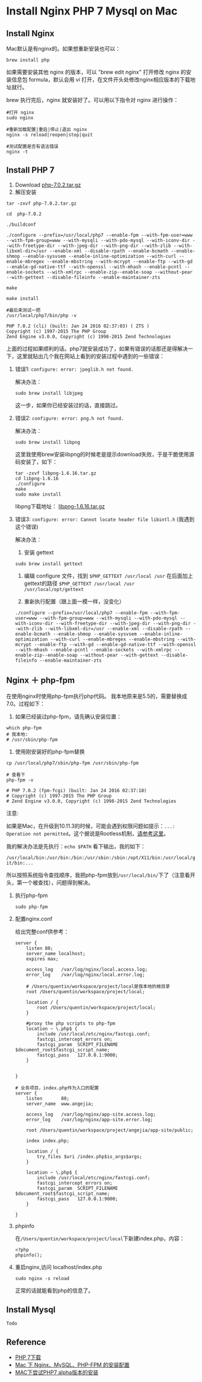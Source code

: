 # Install Nginx PHP 7 Mysql on Mac

## Install Nginx
Mac默认是有nginx的。如果想重新安装也可以：
```
brew install php
```

如果需要安装其他 nginx 的版本，可以 "brew edit nginx" 打开修改 nginx 的安装信息包 formula，默认会用 vi 打开，在文件开头处修改nginx相应版本的下载地址就行。

brew 执行完后，nginx 就安装好了。可以用以下指令对 nginx 进行操作：

```
#打开 nginx
sudo nginx

#重新加载配置|重启|停止|退出 nginx
nginx -s reload|reopen|stop|quit

#测试配置是否有语法错误
nginx -t
```

## Install PHP 7
1. Download [php-7.0.2.tar.gz](http://cn2.php.net/get/php-7.0.2.tar.gz/from/this/mirror)
1. 解压安装
```
tar -zxvf php-7.0.2.tar.gz

cd  php-7.0.2

./buildconf

./configure --prefix=/usr/local/php7 --enable-fpm --with-fpm-user=www --with-fpm-group=www --with-mysqli --with-pdo-mysql --with-iconv-dir --with-freetype-dir --with-jpeg-dir --with-png-dir --with-zlib --with-libxml-dir=/usr --enable-xml --disable-rpath --enable-bcmath --enable-shmop --enable-sysvsem --enable-inline-optimization --with-curl --enable-mbregex --enable-mbstring --with-mcrypt --enable-ftp --with-gd --enable-gd-native-ttf --with-openssl --with-mhash --enable-pcntl --enable-sockets --with-xmlrpc --enable-zip--enable-soap --without-pear --with-gettext --disable-fileinfo --enable-maintainer-zts

make

make install

#最后来测试一把
/usr/local/php7/bin/php -v

PHP 7.0.2 (cli) (built: Jan 24 2016 02:37:03) ( ZTS )
Copyright (c) 1997-2015 The PHP Group
Zend Engine v3.0.0, Copyright (c) 1998-2015 Zend Technologies
```

上面的过程如果顺利的话。php7就安装成功了，如果有错误的话那还是得解决一下，这里就贴出几个我在网站上看到的安装过程中遇到的一些错误：

1. 错误1: `configure: error: jpeglib.h not found.`

    解决办法：
    ```
    sudo brew install libjpeg
    ```

    这一步，如果你已经安装过的话，直接跳过。

1. 错误2: `configure: error: png.h not found.`

    解决办法：
    ```
    sudo brew install libpng
    ```

    这里我使用brew安装libpng的时候老是提示download失败，于是干脆使用源码安装了，如下：

    ```
    tar -zxvf libpng-1.6.16.tar.gz
    cd libpng-1.6.16
    ./configure
    make
    sudo make install
    ```
    libpng下载地址： [libpng-1.6.16.tar.gz](http://www.imagemagick.org/download/delegates/libpng-1.6.16.tar.gz)

1. 错误3: `configure: error: Cannot locate header file libintl.h` (我遇到这个错误)

    解决办法：

    1. 安装 gettext
     ```
     sudo brew install gettext
     ```

    1. 编辑 configure 文件，找到 `$PHP_GETTEXT /usr/local /usr` 在后面加上gettext的路径 `$PHP_GETTEXT /usr/local /usr /usr/local/opt/gettext`

    1. 重新执行配置（跟上面一模一样，没变化）

     ```
     ./configure --prefix=/usr/local/php7 --enable-fpm --with-fpm-user=www --with-fpm-group=www --with-mysqli --with-pdo-mysql --with-iconv-dir --with-freetype-dir --with-jpeg-dir --with-png-dir --with-zlib --with-libxml-dir=/usr --enable-xml --disable-rpath --enable-bcmath --enable-shmop --enable-sysvsem --enable-inline-optimization --with-curl --enable-mbregex --enable-mbstring --with-mcrypt --enable-ftp --with-gd --enable-gd-native-ttf --with-openssl --with-mhash --enable-pcntl --enable-sockets --with-xmlrpc --enable-zip--enable-soap --without-pear --with-gettext --disable-fileinfo --enable-maintainer-zts
     ```

## Nginx ＋ php-fpm
在使用nginx时使用php-fpm执行php代码。
我本地原来是5.5的，需要替换成7.0。过程如下：
1. 如果已经装过php-fpm，请先确认安装位置：
 
 ```
 which php-fpm
 # 我本地:
 # /usr/sbin/php-fpm
 ```

1. 使用刚安装好的php-fpm替换
 ```
 cp /usr/local/php7/sbin/php-fpm /usr/sbin/php-fpm
 
 # 查看下
 php-fpm -v
 
 # PHP 7.0.2 (fpm-fcgi) (built: Jan 24 2016 02:37:18)
 # Copyright (c) 1997-2015 The PHP Group
 # Zend Engine v3.0.0, Copyright (c) 1998-2015 Zend Technologies
 ```

 注意: 

 如果是Mac，在升级到10.11.3的时候，可能会遇到权限问题如提示：`...: Operation not permitted`。这个据说是Rootless机制，[请参考这里](https://www.zhihu.com/question/36108835)。
 
 我的解决办法是先执行：`echo $PATH` 看下输出，我的如下：

 `/usr/local/bin:/usr/bin:/bin:/usr/sbin:/sbin:/opt/X11/bin:/usr/local/git/bin:...`

 所以按照系统指令查找顺序，我把php-fpm放到`/usr/local/bin/`下了（注意看开头，第一个被查找），问题得到解决。

1. 执行php-fpm
    ```
    sudo php-fpm
    ```

1. 配置nginx.conf

    给出完整conf供参考：

    ```
    server {
        listen 80;
        server_name localhost;
        expires max;

        access_log   /var/log/nginx/local.access.log;
        error_log    /var/log/nginx/local.error.log;

        # /Users/quentin/workspace/project/local是我本地的根目录
        root /Users/quentin/workspace/project/local;

        location / {
            root /Users/quentin/workspace/project/local;
        }

        #proxy the php scripts to php-fpm  
        location ~ \.php$ {
            include /usr/local/etc/nginx/fastcgi.conf;
            fastcgi_intercept_errors on; 
            fastcgi_param  SCRIPT_FILENAME $document_root$fastcgi_script_name;
            fastcgi_pass   127.0.0.1:9000; 
        }   


    }

    # 业务项目，index.php作为入口的配置
    server {
        listen       80;
        server_name  www.angejia;

        access_log   /var/log/nginx/app-site.access.log;
        error_log    /var/log/nginx/app-site.error.log;

        root /Users/quentin/workspace/project/angejia/app-site/public;

        index index.php;

        location / {
            try_files $uri /index.php$is_args$args;
        }

        location ~ \.php$ {
            include /usr/local/etc/nginx/fastcgi.conf;
            fastcgi_intercept_errors on; 
            fastcgi_param  SCRIPT_FILENAME $document_root$fastcgi_script_name;
            fastcgi_pass   127.0.0.1:9000; 
        }

    }
    ```
1. phpinfo

    在`/Users/quentin/workspace/project/local`下新建index.php，内容：

    ```
    <?php
    phpinfo();
    ```

1. 重启nginx,访问 localhost/index.php

    ```
    sudo nginx -s reload
    ```

    正常的话就能看到php的信息了。

## Install Mysql
    
    Todo


## Reference
- [PHP 7下载](http://cn2.php.net/get/php-7.0.2.tar.gz/from/this/mirror)
- [Mac 下 Nginx、MySQL、PHP-FPM 的安装配置](http://blog.csdn.net/iamduoluo/article/details/38346291)
- [MAC下尝试PHP7 alpha版本的安装](http://segmentfault.com/a/1190000002904436)